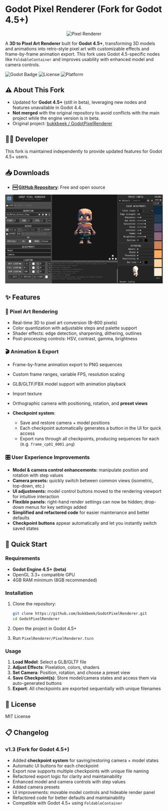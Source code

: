 # Godot Pixel Renderer (Fork for Godot 4.5+)

<div align="center">
  <img src="Sample/PixelRendererGif.gif" alt="Pixel Renderer" width="256" height="256">
</div>

A **3D to Pixel Art Renderer** built for **Godot 4.5+**, transforming 3D models and animations into retro-style pixel art with customizable effects and frame-by-frame animation export. This fork uses Godot 4.5-specific nodes like `FoldableContainer` and improves usability with enhanced model and camera controls.

![Godot Badge](https://img.shields.io/badge/Godot-4.5+-blue.svg)
![License](https://img.shields.io/badge/License-MIT-green.svg)
![Platform](https://img.shields.io/badge/Platform-Windows%20%7C%20Linux%20%7C%20macOS-lightgrey)

## ⚠️ About This Fork

* Updated for **Godot 4.5+** (still in beta), leveraging new nodes and features unavailable in Godot 4.4.
* **Not merged** with the original repository to avoid conflicts with the main project while the engine version is in beta.
* Original project: [bukkbeek / GodotPixelRenderer](https://github.com/bukkbeek/GodotPixelRenderer)

## 👨‍💻 Developer

This fork is maintained independently to provide updated features for Godot 4.5+ users.

## 📥 Downloads

* **🆓 [GitHub Repository](https://github.com/bukkbeek/GodotPixelRenderer)**: Free and open source

<div align="center">
  <img src="PixelRenderer_screenshot.png" alt="Pixel Renderer Interface Screenshot" width="800">
</div>

## ✨ Features

### 🎨 Pixel Art Rendering

* Real-time 3D to pixel art conversion (8–800 pixels)
* Color quantization with adjustable steps and palette support
* Shader effects: edge detection, sharpening, dithering, outlines
* Post-processing controls: HSV, contrast, gamma, brightness

### 🎬 Animation & Export

* Frame-by-frame animation export to PNG sequences
* Custom frame ranges, variable FPS, resolution scaling
* GLB/GLTF/FBX model support with animation playback
* Import texture
* Orthographic camera with positioning, rotation, and **preset views**
* **Checkpoint system**:

  * Save and restore camera + model positions
  * Each checkpoint automatically generates a button in the UI for quick access
  * Export runs through all checkpoints, producing sequences for each (e.g. `frame_cp01_0001.png`)

### 🎛️ User Experience Improvements

* **Model & camera control enhancements:** manipulate position and rotation with step values
* **Camera presets:** quickly switch between common views (isometric, top-down, etc.)
* **UI adjustments:** model control buttons moved to the rendering viewport for intuitive interaction
* **Flexible panels:** right-hand render settings can now be hidden; drop-down menus for key settings added
* **Simplified and refactored code** for easier maintenance and better defaults
* **Checkpoint buttons** appear automatically and let you instantly switch saved states

## 🚀 Quick Start

### Requirements

* **Godot Engine 4.5+ (beta)**
* OpenGL 3.3+ compatible GPU
* 4GB RAM minimum (8GB recommended)

### Installation

1. Clone the repository:

   ```bash
   git clone https://github.com/bukkbeek/GodotPixelRenderer.git
   cd GodotPixelRenderer
   ```
2. Open the project in Godot 4.5+
3. Run `PixelRenderer/PixelRenderer.tscn`

### Usage

1. **Load Model**: Select a GLB/GLTF file
2. **Adjust Effects**: Pixelation, colors, shaders
3. **Set Camera**: Position, rotation, and choose a preset view
4. **Save Checkpoint(s)**: Store model/camera states and access them via auto-generated buttons
5. **Export**: All checkpoints are exported sequentially with unique filenames

## 📄 License

MIT License

## 📋 Changelog

### v1.3 (Fork for Godot 4.5+)

* Added **checkpoint system** for saving/restoring camera + model states
* Automatic UI buttons for each checkpoint
* Export now supports multiple checkpoints with unique file naming
* Refactored export logic for clarity and maintainability
* Enhanced model and camera controls with step values
* Added camera presets
* UI improvements: movable model controls and hideable render panel
* Refactored code for better defaults and maintainability
* Compatible with Godot 4.5+ using `FoldableContainer`
